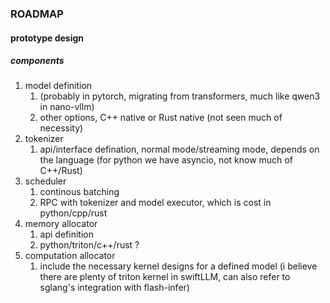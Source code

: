 ### ROADMAP

#### prototype design
##### components
1. model definition 
   1. (probably in pytorch, migrating from transformers, much like qwen3 in nano-vllm)
   2. other options, C++ native or Rust native (not seen much of necessity)
2. tokenizer
   1. api/interface defination, normal mode/streaming mode, depends on the language (for python we have asyncio, not know much of C++/Rust)
3. scheduler
   1. continous batching 
   2. RPC with tokenizer and model executor, which is cost in python/cpp/rust
4. memory allocator
   1. api definition
   2. python/triton/c++/rust ?
5. computation allocator
   1. include the necessary kernel designs for a defined model (i believe there are plenty of triton kernel in swiftLLM, can also refer to sglang's integration with flash-infer)
